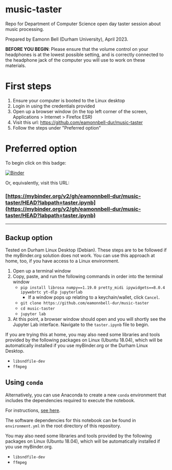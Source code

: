 # music-taster

Repo for Department of Computer Science open day taster session about music processing.

Prepared by Eamonn Bell (Durham University), April 2023.

**BEFORE YOU BEGIN**: Please ensure that the volume control on your headphones is at the lowest possible setting, and is correctly connected to the headphone jack of the computer you will use to work on these materials.

# First steps

1. Ensure your computer is booted to the Linux desktop 
2. Login in using the credentials provided
3. Open up a browser window (in the top left corner of the screen, Applications > Internet > Firefox ESR)
4. Visit this url: https://github.com/eamonnbell-dur/music-taster
5. Follow the steps under "Preferred option"

# Preferred option

To begin click on this badge:

[![Binder](https://mybinder.org/badge_logo.svg)](https://mybinder.org/v2/gh/eamonnbell-dur/music-taster/HEAD?labpath=taster.ipynb)

Or, equivalently, visit this URL:

### [https://mybinder.org/v2/gh/eamonnbell-dur/music-taster/HEAD?labpath=taster.ipynb](https://mybinder.org/v2/gh/eamonnbell-dur/music-taster/HEAD?labpath=taster.ipynb)

---

## Backup option

Tested on Durham Linux Desktop (Debian). These steps are to be followed if the myBinder.org solution does not work. You can use this approach at home, too, if you have access to a Linux environment. 


1. Open up a terminal window
2. Copy, paste, and run the following commands in order into the terminal window
    - `pip install librosa numpy==1.19.0 pretty_midi ipywidgets==8.0.4 ipywebrtc yt-dlp jupyterlab`
        - If a window pops up relating to a keychain/wallet, click `Cancel`.
    - `git clone https://github.com/eamonnbell-dur/music-taster`
    - `cd music-taster`
    - `jupyter lab`
3. At this point, a browser window should open and you will shortly see the Jupyter Lab interface. Navigate to the `taster.ipynb` file to begin.

If you are trying this at home, you may also need some libraries and tools provided by the following packages on Linux (Ubuntu 18.04), which will be automatically installed if you use myBinder.org or the Durham Linux Desktop.

- `libsndfile-dev`
- `ffmpeg`


## Using `conda`

Alternatively, you can use Anaconda to create a new `conda` environment that includes the dependencies required to execute the notebook.

For instructions, [see here](https://docs.conda.io/projects/conda/en/latest/user-guide/tasks/manage-environments.html#creating-an-environment-from-an-environment-yml-file).

The software dependencies for this notebook can be found in `environment.yml` in the root directory of this repository. 

You may also need some libraries and tools provided by the following packages on Linux (Ubuntu 18.04), which will be automatically installed if you use myBinder.org.

- `libsndfile-dev`
- `ffmpeg`
